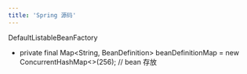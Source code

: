 ```yaml
---
title: 'Spring 源码'
---
```


DefaultListableBeanFactory
 - private final Map<String, BeanDefinition> beanDefinitionMap = new ConcurrentHashMap<>(256); // bean 存放

